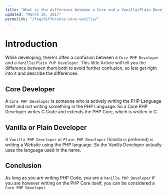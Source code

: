 ```yaml
---
title: "What is the difference between a Core and a Vanilla/Plain Developer?"
updated: "March 20, 2017"
permalink: "/faq/difference-core-vanilla/"
---
```


# Introduction

While developing, there's often a confusion between a `Core PHP Developer` and a `Vanilla/Plain PHP Developer`.
This little Article will tell you the difference between them both to avoid further confusion, so lets get
right into it and describe the differences:

## Core Developer

A `Core PHP Developer` is someone who is actively writing the PHP Language itself and not writing something
in the PHP Language. So a Core PHP Developer writes C Code and extends the PHP Core, which is written in C.

## Vanilla or Plain Developer

A `Vanilla PHP Developer` or `Plain PHP Developer` (Vanilla is preferred) is writing a Website using the PHP
language. So the Vanilla Developer actually uses the language used in the name.

## Conclusion

As long as you are writing PHP Code, you are a `Vanilla PHP Developer` if you are however writing on the PHP Core itself, 
you can be considered a `Core PHP Developer`
